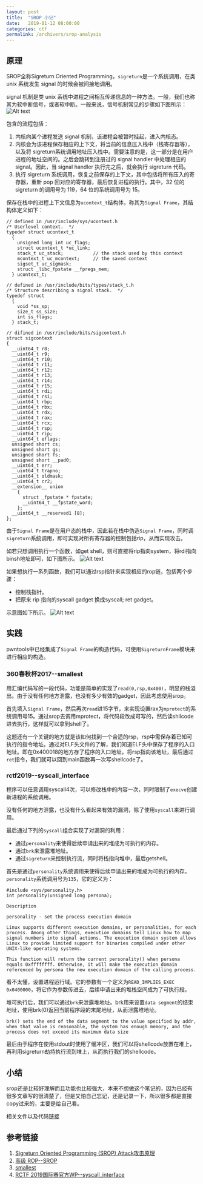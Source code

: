 ```yaml
---
layout: post
title:  "SROP 小记"
date:   2019-01-12 08:00:00
categories: ctf
permalink: /archivers/srop-analysis
---
```


## 原理

SROP全称Sigreturn Oriented Programming，`sigreturn`是一个系统调用，在类 unix 系统发生 signal 的时候会被间接地调用。

signal 机制是类 unix 系统中进程之间相互传递信息的一种方法。一般，我们也称其为软中断信号，或者软中断。一般来说，信号机制常见的步骤如下图所示：
![Alt text](./1559457929663.png)

包含的流程包括：

1. 内核向某个进程发送 signal 机制，该进程会被暂时挂起，进入内核态。
2. 内核会为该进程保存相应的上下文，将当前的信息压入栈中（栈寄存器等），以及将 sigreturn系统调用地址压入栈中。需要注意的是，这一部分是在用户进程的地址空间的。之后会跳转到注册过的 signal handler 中处理相应的 signal。因此，当 signal handler 执行完之后，就会执行 sigreturn 代码。
3. 执行 sigreturn 系统调用，恢复之前保存的上下文，其中包括将所有压入的寄存器，重新 pop 回对应的寄存器，最后恢复进程的执行。其中，32 位的 sigreturn 的调用号为 119，64 位的系统调用号为 15。

保存在栈中的进程上下文信息为`ucontext_t`结构体，称其为`Signal Frame`，其结构体定义如下：
```
// defined in /usr/include/sys/ucontext.h
/* Userlevel context.  */
typedef struct ucontext_t
  {
    unsigned long int uc_flags;
    struct ucontext_t *uc_link;
    stack_t uc_stack;           // the stack used by this context
    mcontext_t uc_mcontext;     // the saved context
    sigset_t uc_sigmask;
    struct _libc_fpstate __fpregs_mem;
  } ucontext_t;

// defined in /usr/include/bits/types/stack_t.h
/* Structure describing a signal stack.  */
typedef struct
  {
    void *ss_sp;
    size_t ss_size;
    int ss_flags;
  } stack_t;

// difined in /usr/include/bits/sigcontext.h
struct sigcontext
{
  __uint64_t r8;
  __uint64_t r9;
  __uint64_t r10;
  __uint64_t r11;
  __uint64_t r12;
  __uint64_t r13;
  __uint64_t r14;
  __uint64_t r15;
  __uint64_t rdi;
  __uint64_t rsi;
  __uint64_t rbp;
  __uint64_t rbx;
  __uint64_t rdx;
  __uint64_t rax;
  __uint64_t rcx;
  __uint64_t rsp;
  __uint64_t rip;
  __uint64_t eflags;
  unsigned short cs;
  unsigned short gs;
  unsigned short fs;
  unsigned short __pad0;
  __uint64_t err;
  __uint64_t trapno;
  __uint64_t oldmask;
  __uint64_t cr2;
  __extension__ union
    {
      struct _fpstate * fpstate;
      __uint64_t __fpstate_word;
    };
  __uint64_t __reserved1 [8];
};
```

由于`Signal Frame`是在用户态的栈中，因此若在栈中伪造`Signal Frame`，同时调`sigreturn`系统调用，即可实现对所有寄存器的控制包括rip，从而实现攻击。

如若只想调用执行一个函数，如get shell，则可直接将rip指向system，将rdi指向binsh地址即可，如下图所示。
![Alt text](./1559458630073.png)

如果想执行一系列函数，我们可以通过rsp指针来实现相应的rop链，包括两个步骤：

* 控制栈指针。
* 把原来 rip 指向的syscall gadget 换成syscall; ret gadget。

示意图如下所示。
![Alt text](./1559458752686.png)

## 实践

pwntools中已经集成了`Signal Frame`的构造代码，可使用`SigreturnFrame`模块来进行相应的构造。

### 360春秋杯2017--smallest

用汇编代码写的一段代码，功能是简单的实现了`read(0,rsp,0x400)`，明显的栈溢出。由于没有任何地方泄露，也没有多少有效的gadget，因此考虑使用srop。

首先填入`Signal Frame`，然后再次`read`进15字节，来实现设置rax为`mprotect`的系统调用号15。通过srop去调用mprotect，将代码段改成可写的，然后读shllcode进去执行，这样就可以拿到shell了。

这题还有一个关键的地方就是该如何找到一个合适的rsp，rsp中需保存着已知可执行的指令地址。通过对ELF头文件的了解，我们知道ELF头中保存了程序的入口地址。即在0x400018的地方存了程序的入口地址，将rsp指向该地址，最后通过`ret`指令，我们就可以回到main函数再一次写shellcode了。

### rctf2019--syscall_interface

程序可以任意调用syscall4次，可以修改栈中的内容一次，同时限制了`execve`创建新进程的系统调用。

没有任何的地方泄露，也没有什么看起来有效的漏洞，除了使用`syscall`来进行调用。

最后通过下列的`syscall`组合实现了对漏洞的利用：

* 通过`personality`来使得后续申请出来的堆成为可执行的内存。
* 通过`brk`来泄露堆地址。
* 通过`sigreturn`来控制执行流，同时将栈指向堆中，最后getshell。

首先是通过`personality`系统调用来使得后续申请出来的堆成为可执行的内存。`personality`系统调用号为`135`，它的定义为：
```
#include <sys/personality.h>
int personality(unsigned long persona);

Description

personality - set the process execution domain

Linux supports different execution domains, or personalities, for each process. Among other things, execution domains tell Linux how to map signal numbers into signal actions. The execution domain system allows Linux to provide limited support for binaries compiled under other UNIX-like operating systems.

This function will return the current personality() when persona equals 0xffffffff. Otherwise, it will make the execution domain referenced by persona the new execution domain of the calling process.
```
看不太懂，设置进程运行域。它的参数有一个定义为`READ_IMPLIES_EXEC 0x0400000`，将它作为参数传进去，后续申请出来的堆栈空间成为了可执行段。

堆可执行后，我们可以通过`brk`来泄露堆地址。brk用来设置`data segment`的结束地址，使用brk(0)返回当前程序段的末尾地址，从而泄露堆地址。

```
brk() sets the end of the data segment to the value specified by addr, when that value is reasonable, the system has enough memory, and the process does not exceed its maximum data size 
```

最后由于程序在使用stdout时使用了缓冲区，我们可以将shellcode放置在堆上，再利用sigreturn劫持执行流到堆上，从而执行我们的shellcode。

## 小结

srop还是比较好理解而且功能也比较强大，本来不想做这个笔记的，因为已经有很多文章写的很清楚了，但是又怕自己忘记，还是记录一下，所以很多都是直接copy过来的，主要是给自己看。

相关文件以及代码[链接](https://github.com/ray-cp/pwn_category/tree/master/stack/SROP)

## 参考链接

1. [Sigreturn Oriented Programming (SROP) Attack攻击原理](https://www.freebuf.com/articles/network/87447.html)
2. [高级 ROP--SROP](https://ctf-wiki.github.io/ctf-wiki/pwn/linux/stackoverflow/advanced-rop/#srop)
3. [smallest](https://ray-cp.github.io/archivers/360春秋杯-pwn-writeup#smallest)
4. [RCTF 2019国际赛官方WP--syscall_interface](https://www.xctf.org.cn/library/details/6cf4733304d816ebb21ff2e4c810ee90ccb7f97f/#syscall_interface)





